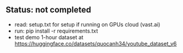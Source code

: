 ## Status: not completed ##

- read: setup.txt for setup if running on GPUs cloud (vast.ai)
- run: pip install -r requirements.txt
- test demo 1-hour dataset at https://huggingface.co/datasets/quocanh34/youtube_dataset_v6

